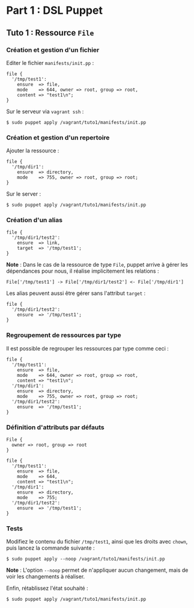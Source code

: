 # Part 1 : DSL Puppet

## Tuto 1 : Ressource `File`

### Création et gestion d'un fichier

Editer le fichier `manifests/init.pp` :

    file {
      '/tmp/test1':
        ensure  => file,
        mode    => 644, owner => root, group => root,
        content => "test1\n";
    }

Sur le serveur via `vagrant ssh` :

    $ sudo puppet apply /vagrant/tuto1/manifests/init.pp

### Création et gestion d'un repertoire

Ajouter la ressource :

    file {
      '/tmp/dir1':
        ensure  => directory,
        mode    => 755, owner => root, group => root;
    }

Sur le server :

    $ sudo puppet apply /vagrant/tuto1/manifests/init.pp

### Création d'un alias

    file {
      '/tmp/dir1/test2':
        ensure  => link,
        target  => '/tmp/test1';
    }

__Note__ : Dans le cas de la ressource de type `File`, puppet arrive à gérer les dépendances pour nous, il réalise implicitement les relations :

    File['/tmp/test1'] -> File['/tmp/dir1/test2'] <- File['/tmp/dir1']

Les alias peuvent aussi être gérer sans l'attribut `target` :

    file {
      '/tmp/dir1/test2':
        ensure  => '/tmp/test1';
    }


### Regroupement de ressources par type

Il est possible de regrouper les ressources par type comme ceci :

    file {
      '/tmp/test1':
        ensure  => file,
        mode    => 644, owner => root, group => root,
        content => "test1\n";
      '/tmp/dir1':
        ensure  => directory,
        mode    => 755, owner => root, group => root;
      '/tmp/dir1/test2':
        ensure  => '/tmp/test1';
    }

### Définition d'attributs par défauts

    File {
      owner => root, group => root
    }
    
    file {
      '/tmp/test1':
        ensure  => file,
        mode    => 644,
        content => "test1\n";
      '/tmp/dir1':
        ensure  => directory,
        mode    => 755;
      '/tmp/dir1/test2':
        ensure  => '/tmp/test1';
    }

### Tests

Modifiez le contenu du fichier `/tmp/test1`, ainsi que les droits avec `chown`, puis lancez la commande suivante :

    $ sudo puppet apply --noop /vagrant/tuto1/manifests/init.pp
    
__Note__ : L'option `--noop` permet de n'appliquer aucun changement, mais de voir les changements à réaliser.

Enfin, rétablissez l'état souhaité :

    $ sudo puppet apply /vagrant/tuto1/manifests/init.pp
